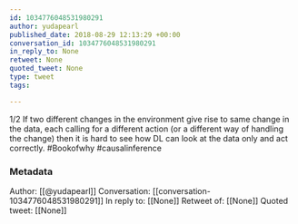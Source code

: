 ```yaml
---
id: 1034776048531980291
author: yudapearl
published_date: 2018-08-29 12:13:29 +00:00
conversation_id: 1034776048531980291
in_reply_to: None
retweet: None
quoted_tweet: None
type: tweet
tags:

---
```


1/2
If two different changes in the environment give rise to same change in the data, each calling for a different action (or a different way of handling
the change) then it is hard to see how DL can look at the data only and act correctly. #Bookofwhy #causalinference

### Metadata

Author: [[@yudapearl]]
Conversation: [[conversation-1034776048531980291]]
In reply to: [[None]]
Retweet of: [[None]]
Quoted tweet: [[None]]
